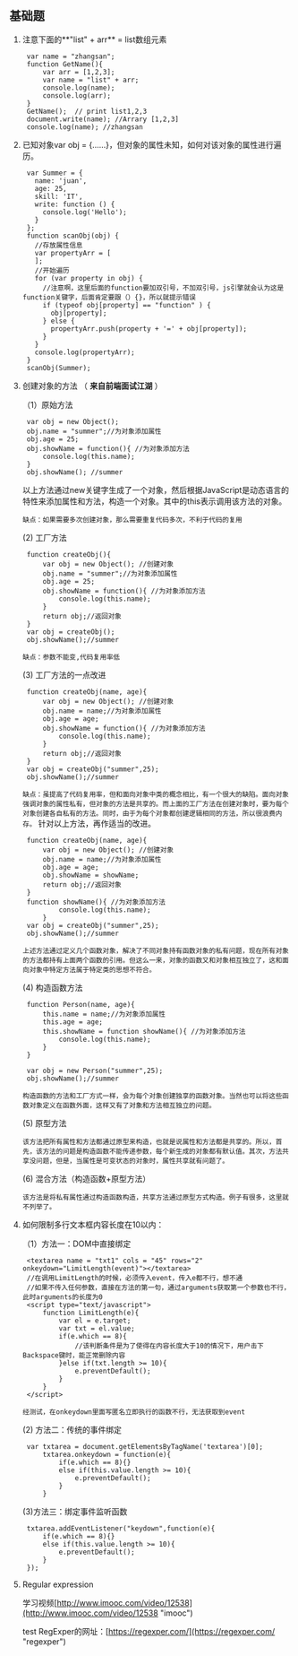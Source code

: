 ## 基础题 ##

1. 注意下面的**"list" + arr** = list数组元素

		var name = "zhangsan";
		function GetName(){
		    var arr = [1,2,3];
		    var name = "list" + arr;
		    console.log(name);
		    console.log(arr);
		}
		GetName();  // print list1,2,3
		document.write(name); //Arrary [1,2,3]
		console.log(name); //zhangsan
2. 已知对象var obj = {......}，但对象的属性未知，如何对该对象的属性进行遍历。

		var Summer = {
		  name: 'juan',
		  age: 25,
		  skill: 'IT',
		  write: function () {
		    console.log('Hello');
		  }
		};
		function scanObj(obj) {
		  //存放属性信息
		  var propertyArr = [
		  ];
		  //开始遍历
		  for (var property in obj) {
			//注意啊，这里后面的function要加双引号，不加双引号，js引擎就会认为这是function关键字，后面肯定要跟（）{}，所以就提示错误
		    if (typeof obj[property] == "function" ) {
		      obj[property];
		    } else {
		      propertyArr.push(property + '=' + obj[property]);
		    } 
		  }
		  console.log(propertyArr);
		}
		scanObj(Summer);
3. 创建对象的方法 （ **来自前端面试江湖** ）

	（1）原始方法
	
		var obj = new Object();
		obj.name = "summer";//为对象添加属性
		obj.age = 25;
		obj.showName = function(){ //为对象添加方法
			console.log(this.name);
		}
		obj.showName(); //summer
		
	以上方法通过new关键字生成了一个对象，然后根据JavaScript是动态语言的特性来添加属性和方法，构造一个对象。其中的this表示调用该方法的对象。
	
	`缺点：如果需要多次创建对象，那么需要重复代码多次，不利于代码的复用`

	(2) 工厂方法

		function createObj(){
			var obj = new Object(); //创建对象
			obj.name = "summer";//为对象添加属性
			obj.age = 25;
			obj.showName = function(){ //为对象添加方法
				console.log(this.name);
			}
			return obj;//返回对象
		}
		var obj = createObj();
		obj.showName();//summer
		
	`缺点：参数不能变,代码复用率低`

	(3) 工厂方法的一点改进

		function createObj(name, age){
			var obj = new Object(); //创建对象
			obj.name = name;//为对象添加属性
			obj.age = age;
			obj.showName = function(){ //为对象添加方法
				console.log(this.name);
			}
			return obj;//返回对象
		}
		var obj = createObj("summer",25);
		obj.showName();//summer

	`缺点：虽提高了代码复用率，但和面向对象中类的概念相比，有一个很大的缺陷。面向对象强调对象的属性私有，但对象的方法是共享的。而上面的工厂方法在创建对象时，要为每个对象创建各自私有的方法。同时，由于为每个对象都创建逻辑相同的方法，所以很浪费内存。`
	针对以上方法，再作适当的改进。
		
		function createObj(name, age){
			var obj = new Object(); //创建对象
			obj.name = name;//为对象添加属性
			obj.age = age;
			obj.showName = showName;
			return obj;//返回对象
		}
		function showName(){ //为对象添加方法
				console.log(this.name);
			}
		var obj = createObj("summer",25);
		obj.showName();//summer

	`上述方法通过定义几个函数对象，解决了不同对象持有函数对象的私有问题，现在所有对象的方法都持有上面两个函数的引用。但这么一来，对象的函数又和对象相互独立了，这和面向对象中特定方法属于特定类的思想不符合。`

	(4) 构造函数方法

		function Person(name, age){
			this.name = name;//为对象添加属性
			this.age = age;
			this.showName = function showName(){ //为对象添加方法
				console.log(this.name);
			}
		}
		
		var obj = new Person("summer",25);
		obj.showName();//summer

	`构造函数的方法和工厂方式一样，会为每个对象创建独享的函数对象。当然也可以将这些函数对象定义在函数外面，这样又有了对象和方法相互独立的问题。`
	
	(5) 原型方法

	`该方法把所有属性和方法都通过原型来构造，也就是说属性和方法都是共享的。所以，首先，该方法的问题是构造函数不能传递参数，每个新生成的对象都有默认值。其次，方法共享没问题，但是，当属性是可变状态的对象时，属性共享就有问题了。`

	(6) 混合方法（构造函数+原型方法）

	`该方法是将私有属性通过构造函数构造，共享方法通过原型方式构造。例子有很多，这里就不列举了。`
4. 如何限制多行文本框内容长度在10以内：
	
	（1）方法一：DOM中直接绑定
		
		<textarea name = "txt1" cols = "45" rows="2" onkeydown="LimitLength(event)"></textarea>
		//在调用LimitLength的时候，必须传入event，传入e都不行，想不通
		//如果不传入任何参数，直接在方法的第一句，通过arguments获取第一个参数也不行，此时arguments的长度为0
		<script type="text/javascript">
			function LimitLength(e){
				var el = e.target;
				var txt = el.value;
				if(e.which == 8){
					//该判断条件是为了使得在内容长度大于10的情况下，用户击下Backspace键时，能正常删除内容
				}else if(txt.length >= 10){
					e.preventDefault();
				}
			}
		</script>
	`经测试，在onkeydown里面写匿名立即执行的函数不行，无法获取到event`

	(2) 方法二：传统的事件绑定
	
		var txtarea = document.getElementsByTagName('textarea')[0];
			txtarea.onkeydown = function(e){
				if(e.which == 8){}
				else if(this.value.length >= 10){
					e.preventDefault();
				}
			}

	(3)方法三：绑定事件监听函数

		txtarea.addEventListener("keydown",function(e){
			if(e.which == 8){}
			else if(this.value.length >= 10){
				e.preventDefault();
			}
		});

5. Regular expression 
	
	学习视频[http://www.imooc.com/video/12538](http://www.imooc.com/video/12538 "imooc")
	
	test RegExper的网址：[https://regexper.com/](https://regexper.com/ "regexper")
